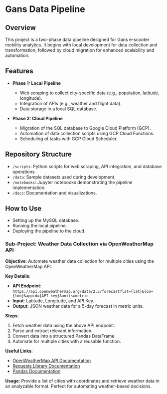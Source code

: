 # Gans Data Pipeline

## Overview
This project is a two-phase data pipeline designed for Gans e-scooter mobility analytics. It begins with local development for data collection and transformation, followed by cloud migration for enhanced scalability and automation.

## Features
- **Phase 1: Local Pipeline**
  - Web scraping to collect city-specific data (e.g., population, latitude, longitude).
  - Integration of APIs (e.g., weather and flight data).
  - Data storage in a local SQL database.

- **Phase 2: Cloud Pipeline**
  - Migration of the SQL database to Google Cloud Platform (GCP).
  - Automation of data collection scripts using GCP Cloud Functions.
  - Scheduling of tasks with GCP Cloud Scheduler.

## Repository Structure
- `/scripts`: Python scripts for web scraping, API integration, and database operations.
- `/data`: Sample datasets used during development.
- `/notebooks`: Jupyter notebooks demonstrating the pipeline implementation.
- `/docs`: Documentation and visualizations.

## How to Use
- Setting up the MySQL database.
- Running the local pipeline.
- Deploying the pipeline to the cloud.



### Sub-Project: Weather Data Collection via OpenWeatherMap API

**Objective**: Automate weather data collection for multiple cities using the OpenWeatherMap API.

**Key Details**:
- **API Endpoint**:  
  `https://api.openweathermap.org/data/2.5/forecast?lat={lat}&lon={lon}&appid={API key}&units=metric`
- **Input**: Latitude, Longitude, and API Key.
- **Output**: JSON weather data for a 5-day forecast in metric units.

**Steps**:
1. Fetch weather data using the above API endpoint.
2. Parse and extract relevant information.
3. Convert data into a structured Pandas DataFrame.
4. Automate for multiple cities with a reusable function.

**Useful Links**:
- [OpenWeatherMap API Documentation](https://openweathermap.org/api)
- [Requests Library Documentation](https://docs.python-requests.org/)
- [Pandas Documentation](https://pandas.pydata.org/docs/)

**Usage**: Provide a list of cities with coordinates and retrieve weather data in an analyzable format. Perfect for automating weather-based decisions.
